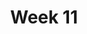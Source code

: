 ---
    title: Week 11
    weekNumber: 11
    days:
      - date: 2021-11-29
        events:
          "**27**{: .label .label-gray } Residuals and Inference":
      - date: 2021-12-1
        events:
          "**28**{: .label .label-gray } Review":
      - date: 2021-12-3
        events:
          "**29**{: .label .label-gray } Review":
---